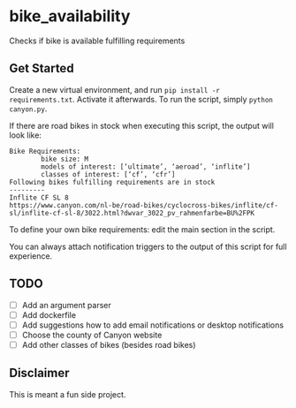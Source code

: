 # bike_availability
Checks if bike is available fulfilling requirements
## Get Started
Create a new virtual environment, and run `pip install -r requirements.txt`. Activate it afterwards. To run the script, simply `python canyon.py`.

If there are road bikes in stock when executing this script, the output will look like:
```
Bike Requirements:
        bike size: M
        models of interest: [‘ultimate’, ‘aeroad’, ‘inflite’]
        classes of interest: [‘cf’, ‘cfr’]
Following bikes fulfilling requirements are in stock
---------
Inflite CF SL 8
https://www.canyon.com/nl-be/road-bikes/cyclocross-bikes/inflite/cf-sl/inflite-cf-sl-8/3022.html?dwvar_3022_pv_rahmenfarbe=BU%2FPK
```

To define your own bike requirements: edit the main section in the script.

You can always attach notification triggers to the output of this script for full experience. 

## TODO
- [ ] Add an argument parser
- [ ] Add dockerfile
- [ ] Add suggestions how to add email notifications or desktop notifications
- [ ] Choose the county of Canyon website
- [ ] Add other classes of bikes (besides road bikes)

## Disclaimer
This is meant a fun side project.
